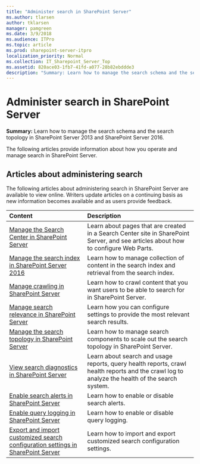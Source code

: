 ```yaml
---
title: "Administer search in SharePoint Server"
ms.author: tlarsen
author: tklarsen
manager: pamgreen
ms.date: 3/9/2018
ms.audience: ITPro
ms.topic: article
ms.prod: sharepoint-server-itpro
localization_priority: Normal
ms.collection: IT_Sharepoint_Server_Top
ms.assetid: 820ace03-1fb7-41fd-a077-28b82ebddde3
description: "Summary: Learn how to manage the search schema and the search topology in SharePoint Server 2013 and SharePoint Server 2016."
---
```


# Administer search in SharePoint Server

 **Summary:** Learn how to manage the search schema and the search topology in SharePoint Server 2013 and SharePoint Server 2016. 
  
The following articles provide information about how you operate and manage search in SharePoint Server.
  
## Articles about administering search

The following articles about administering search in SharePoint Server are available to view online. Writers update articles on a continuing basis as new information becomes available and as users provide feedback.
  
|                                                                   **Content**                                                                    |                                                                **Description**                                                                 |
| :----------------------------------------------------------------------------------------------------------------------------------------------- | :--------------------------------------------------------------------------------------------------------------------------------------------- |
| [Manage the Search Center in SharePoint Server](manage-the-search-center-in-sharepoint-server.md)                                                | Learn about pages that are created in a Search Center site in SharePoint Server, and see articles about how to configure Web Parts.            |
| [Manage the search index in SharePoint Server 2016](manage-the-index.md)                                                                         | Learn how to manage collection of content in the search index and retrieval from the search index.                                             |
| [Manage crawling in SharePoint Server](manage-crawling.md)                                                                                       | Learn how to crawl content that you want users to be able to search for in SharePoint Server.                                                  |
| [Manage search relevance in SharePoint Server](manage-relevance.md)                                                                              | Learn how you can configure settings to provide the most relevant search results.                                                              |
| [Manage the search topology in SharePoint Server](manage-the-search-topology.md)                                                                 | Learn how to manage search components to scale out the search topology in SharePoint Server.                                                   |
| [View search diagnostics in SharePoint Server](view-search-diagnostics.md)                                                                       | Learn about search and usage reports, query health reports, crawl health reports and the crawl log to analyze the health of the search system. |
| [Enable search alerts in SharePoint Server](enable-search-alerts.md)                                                                             | Learn how to enable or disable search alerts.                                                                                                  |
| [Enable query logging in SharePoint Server](enable-query-logging.md)                                                                             | Learn how to enable or disable query logging.                                                                                                  |
| [Export and import customized search configuration settings in SharePoint Server](export-and-import-customized-search-configuration-settings.md) | Learn how to import and export customized search configuration settings.                                                                       |
   

